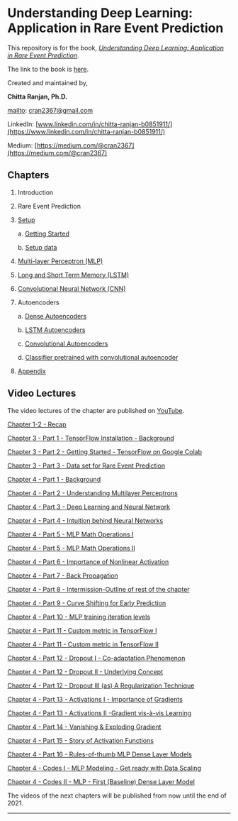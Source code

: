 # Understanding Deep Learning: Application in Rare Event Prediction

This repository is for the book, [*Understanding Deep Learning: Application in Rare Event Prediction*](http://connaissancepublishing.ai/understanding-deep-learning/).

The link to the book is [here](https://www.understandingdeeplearning.com).

Created and maintained by,

**Chitta Ranjan, Ph.D.**

[mailto](mailto:cran2367@gmail.com): <cran2367@gmail.com> 

LinkedIn: [www.linkedin.com/in/chitta-ranjan-b0851911/](https://www.linkedin.com/in/chitta-ranjan-b0851911/)

Medium: [https://medium.com/@cran2367](https://medium.com/@cran2367)

## Chapters

1. Introduction
2. Rare Event Prediction
2. [Setup](/setup-data.ipynb)

    a. [Getting Started](/getting-started.ipynb)
    
    b. [Setup data](/setup-data.ipynb)
3. [Multi-layer Perceptron (MLP)](/mlp.ipynb)
4. [Long and Short Term Memory (LSTM)](/lstm.ipynb)
5. [Convolutional Neural Network (CNN)](/cnn.ipynb)
6. Autoencoders

	a. [Dense Autoencoders](/dense-autoencoder.ipynb)
	
	b. [LSTM Autoencoders](/lstm-autoencoder.ipynb)
	
	c. [Convolutional Autoencoders](/convolutional-autoencoder.ipynb)
	
	d. [Classifier pretrained with convolutional autoencoder](/classifier-pretrained-with-convolutional-autoencoder.ipynb)
 
8. [Appendix](/utilities)


## Video Lectures

The video lectures of the chapter are published on [YouTube](https://www.youtube.com/playlist?list=PLlSi-ZIhNrCUcphQRPQt1qEkpUjKsrSSc).

[Chapter 1-2 - Recap](https://www.youtube.com/watch?v=s8eydoxAIek&list=PLlSi-ZIhNrCUcphQRPQt1qEkpUjKsrSSc&index=2&t=743s)

[Chapter 3 - Part 1 - TensorFlow Installation - Background](https://www.youtube.com/watch?v=PDBAWstMFaI&list=PLlSi-ZIhNrCUcphQRPQt1qEkpUjKsrSSc&index=2)

[Chapter 3 - Part 2 - Getting Started - TensorFlow on Google Colab](https://www.youtube.com/watch?v=nYdFm0s-k2w&list=PLlSi-ZIhNrCUcphQRPQt1qEkpUjKsrSSc&index=3)

[Chapter 3 - Part 3 - Data set for Rare Event Prediction](https://www.youtube.com/watch?v=-rUyr8re9Y0&feature=youtu.be)

[Chapter 4 - Part 1 - Background](https://www.youtube.com/watch?v=56nOUzy8ivM&list=PLlSi-ZIhNrCUcphQRPQt1qEkpUjKsrSSc&index=3)

[Chapter 4 - Part 2 - Understanding Multilayer Perceptrons](https://www.youtube.com/watch?v=BSizjaGEcDM&list=PLlSi-ZIhNrCUcphQRPQt1qEkpUjKsrSSc&index=4)

[Chapter 4 - Part 3 - Deep Learning and Neural Network](https://www.youtube.com/watch?v=eESFZaePJ6Y&list=PLlSi-ZIhNrCUcphQRPQt1qEkpUjKsrSSc&index=5)

[Chapter 4 - Part 4 - Intuition behind Neural Networks](https://www.youtube.com/watch?v=gHG2sJjMv1k&list=PLlSi-ZIhNrCUcphQRPQt1qEkpUjKsrSSc&index=6)

[Chapter 4 - Part 5 - MLP Math Operations I](https://www.youtube.com/watch?v=GaR9TfTUupA&list=PLlSi-ZIhNrCUcphQRPQt1qEkpUjKsrSSc&index=7)

[Chapter 4 - Part 5 - MLP Math Operations II](https://www.youtube.com/watch?v=zY1q-6k_KVU&list=PLlSi-ZIhNrCUcphQRPQt1qEkpUjKsrSSc&index=8)

[Chapter 4 - Part 6 - Importance of Nonlinear Activation](https://www.youtube.com/watch?v=GmHpquoukjM&list=PLlSi-ZIhNrCUcphQRPQt1qEkpUjKsrSSc&index=9)

[Chapter 4 - Part 7 - Back Propagation](https://www.youtube.com/watch?v=LOW_KeEAffo&list=PLlSi-ZIhNrCUcphQRPQt1qEkpUjKsrSSc&index=10)

[Chapter 4 - Part 8 - Intermission-Outline of rest of the chapter](https://www.youtube.com/watch?v=_Ssk2ISXFSc&list=PLlSi-ZIhNrCUcphQRPQt1qEkpUjKsrSSc&index=13&t=0s)

[Chapter 4 - Part 9 - Curve Shifting for Early Prediction](https://www.youtube.com/watch?v=pNUZ1uqDnEY&list=PLlSi-ZIhNrCUcphQRPQt1qEkpUjKsrSSc&index=13)

[Chapter 4 - Part 10 - MLP training iteration levels](https://www.youtube.com/watch?v=XNbgcdXSoV8&list=PLlSi-ZIhNrCUcphQRPQt1qEkpUjKsrSSc&index=14)

[Chapter 4 - Part 11 - Custom metric in TensorFlow I](https://www.youtube.com/watch?v=txqKQSyeO0M&list=PLlSi-ZIhNrCUcphQRPQt1qEkpUjKsrSSc&index=15)

[Chapter 4 - Part 11 - Custom metric in TensorFlow II](https://www.youtube.com/watch?v=yTVWA18kIAM&list=PLlSi-ZIhNrCUcphQRPQt1qEkpUjKsrSSc&index=16)

[Chapter 4 - Part 12 - Dropout I - Co-adaptation Phenomenon](https://www.youtube.com/watch?v=0TI8VvSSJjk&list=PLlSi-ZIhNrCUcphQRPQt1qEkpUjKsrSSc&index=17)

[Chapter 4 - Part 12 - Dropout II - Underlying Concept](https://www.youtube.com/watch?v=tI02wOXqNE4&list=PLlSi-ZIhNrCUcphQRPQt1qEkpUjKsrSSc&index=20&t=0s)

[Chapter 4 - Part 12 - Dropout III (as) A Regularization Technique](https://www.youtube.com/watch?v=xBC0twpyP6s&list=PLlSi-ZIhNrCUcphQRPQt1qEkpUjKsrSSc&index=20)

[Chapter 4 - Part 13 - Activations I - Importance of Gradients](https://www.youtube.com/watch?v=5_VMpMOKUOw&list=PLlSi-ZIhNrCUcphQRPQt1qEkpUjKsrSSc&index=21)

[Chapter 4 - Part 13 - Activations II -Gradient vis-à-vis Learning](https://www.youtube.com/watch?v=hsBOBcQ2ZUI&list=PLlSi-ZIhNrCUcphQRPQt1qEkpUjKsrSSc&index=22)

[Chapter 4 - Part 14 - Vanishing & Exploding Gradient](https://www.youtube.com/watch?v=OlVDuzMUZVI&list=PLlSi-ZIhNrCUcphQRPQt1qEkpUjKsrSSc&index=23)

[Chapter 4 - Part 15 - Story of Activation Functions](https://www.youtube.com/watch?v=XuJ6IkkNGeA&list=PLlSi-ZIhNrCUcphQRPQt1qEkpUjKsrSSc&index=24)

[Chapter 4 - Part 16 - Rules-of-thumb MLP Dense Layer Models](https://www.youtube.com/watch?v=RE4ZmVA3DTE&list=PLlSi-ZIhNrCUcphQRPQt1qEkpUjKsrSSc&index=25)

[Chapter 4 - Codes I - MLP Modeling - Get ready with Data Scaling](https://www.youtube.com/watch?v=1YCpS32_Ym8&list=PLlSi-ZIhNrCUcphQRPQt1qEkpUjKsrSSc&index=26)

[Chapter 4 - Codes II - MLP - First (Baseline) Dense Layer Model](https://www.youtube.com/watch?v=FjRIryiAkDk&list=PLlSi-ZIhNrCUcphQRPQt1qEkpUjKsrSSc&index=27)

The videos of the next chapters will be published from now until the end of 2021.

---

